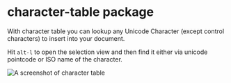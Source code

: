 # character-table package

With character table you can lookup any Unicode Character (except control characters) to insert into your document.

Hit `alt-l` to open the selection view and then find it either via
unicode pointcode or ISO name of the character.

![A screenshot of character table](https://github.com/klorenz/atom-character-table/blob/master/character-table.png)
